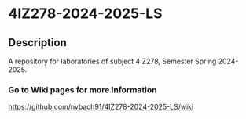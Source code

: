 # 4IZ278-2024-2025-LS


## Description
A repository for laboratories of subject 4IZ278, Semester Spring 2024-2025.


### Go to Wiki pages for more information
https://github.com/nvbach91/4IZ278-2024-2025-LS/wiki
